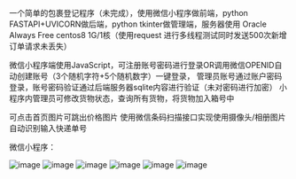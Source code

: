 一个简单的包裹登记程序（未完成），使用微信小程序做前端，python FASTAPI+UVICORN做后端，python tkinter做管理端，服务器使用 Oracle Always Free centos8 1G/1核（使用request 进行多线程测试同时发送500次新增订单请求未丢失）

 微信小程序端使用JavaScript，可注册账号密码进行登录OR调用微信OPENID自动创建账号（3个随机字符+5个随机数字）一键登录，
 管理员账号通过账户密码登录，账号密码验证通过后端服务器sqlite内容进行验证（未对密码进行加密）
 小程序内管理员可修改货物状态，查询所有货物，将货物加入箱号中
 
 可点击首页图片可跳出价格图片
 使用微信条码扫描接口实现使用摄像头/相册图片自动识别输入快递单号

微信小程序：

![image](https://github.com/chenjijun/WeChatapp-python/assets/5528543/087ea6b9-0270-43f9-87a4-82cae31a3485)
![image](https://github.com/chenjijun/WeChatapp-python/assets/5528543/4b4e8d2f-b5ac-4c1e-8d5b-d94f07ba5d38)
![image](https://github.com/chenjijun/WeChatapp-python/assets/5528543/9a6cde48-df87-4f4c-aa0f-3f62ab0bcdb1)
![image](https://github.com/chenjijun/WeChatapp-python/assets/5528543/b2e91724-a5a7-47ec-8081-2a459358b2a5)
![image](https://github.com/chenjijun/WeChatapp-python/assets/5528543/f716058e-61b1-4002-9dc4-32be3b1ac454)
![image](https://github.com/chenjijun/WeChatapp-python/assets/5528543/925386af-2eb6-48f5-b0a2-cb6b28036308)


